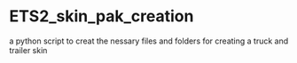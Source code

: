 # ETS2_skin_pak_creation
a python script to creat the nessary files and folders for creating a truck and trailer skin
